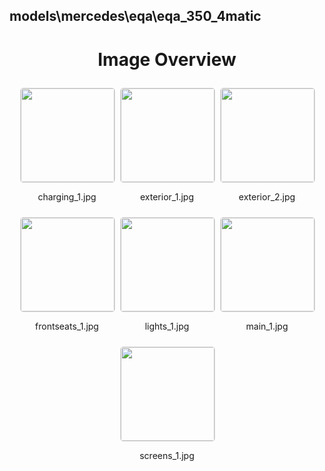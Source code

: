 ## models\mercedes\eqa\eqa_350_4matic

<style>
    .image-gallery {
        display: flex;
        flex-wrap: wrap;
        gap: 10px;
        justify-content: center;
        padding: 10px;
    }
    .image-gallery img {
        width: 150px;
        height: auto;
        border: 1px solid #ddd;
        border-radius: 5px;
    }
    .image-gallery div {
        flex: 1 1 calc(33.333% - 20px); /* Three images per row on large screens */
        max-width: 150px;
        text-align: center;
    }
    @media (max-width: 768px) {
        .image-gallery div {
            flex: 1 1 calc(50% - 20px); /* Two images per row on medium screens */
        }
    }
    @media (max-width: 480px) {
        .image-gallery div {
            flex: 1 1 100%; /* One image per row on small screens */
        }
    }
</style>
<h1 style ="text-align: center;"> Image Overview </h1> <div class="image-gallery">
<div>
<img src="https://media.evkx.net/multimedia/models/mercedes/eqa/eqa_350_4matic/charging_1_st.jpg">
<p>charging_1.jpg</p>
</div>
<div>
<img src="https://media.evkx.net/multimedia/models/mercedes/eqa/eqa_350_4matic/exterior_1_st.jpg">
<p>exterior_1.jpg</p>
</div>
<div>
<img src="https://media.evkx.net/multimedia/models/mercedes/eqa/eqa_350_4matic/exterior_2_st.jpg">
<p>exterior_2.jpg</p>
</div>
<div>
<img src="https://media.evkx.net/multimedia/models/mercedes/eqa/eqa_350_4matic/frontseats_1_st.jpg">
<p>frontseats_1.jpg</p>
</div>
<div>
<img src="https://media.evkx.net/multimedia/models/mercedes/eqa/eqa_350_4matic/lights_1_st.jpg">
<p>lights_1.jpg</p>
</div>
<div>
<img src="https://media.evkx.net/multimedia/models/mercedes/eqa/eqa_350_4matic/main_1_st.jpg">
<p>main_1.jpg</p>
</div>
<div>
<img src="https://media.evkx.net/multimedia/models/mercedes/eqa/eqa_350_4matic/screens_1_st.jpg">
<p>screens_1.jpg</p>
</div>
</div>
